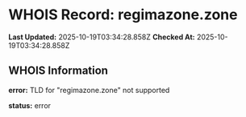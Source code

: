 # WHOIS Record: regimazone.zone

**Last Updated:** 2025-10-19T03:34:28.858Z
**Checked At:** 2025-10-19T03:34:28.858Z

## WHOIS Information

**error:** TLD for "regimazone.zone" not supported

**status:** error

